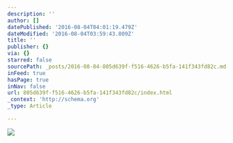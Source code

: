 ```yaml
---
description: ''
author: []
datePublished: '2016-08-04T04:01:19.479Z'
dateModified: '2016-08-04T03:59:43.809Z'
title: ''
publisher: {}
via: {}
starred: false
sourcePath: _posts/2016-08-04-805d639f-f516-4626-b5fa-141f343fd82c.md
inFeed: true
hasPage: true
inNav: false
url: 805d639f-f516-4626-b5fa-141f343fd82c/index.html
_context: 'http://schema.org'
_type: Article

---
```

![](https://the-grid-user-content.s3-us-west-2.amazonaws.com/aefd21f1-ef6b-4e6e-881f-a95d5ee518d2.jpg)